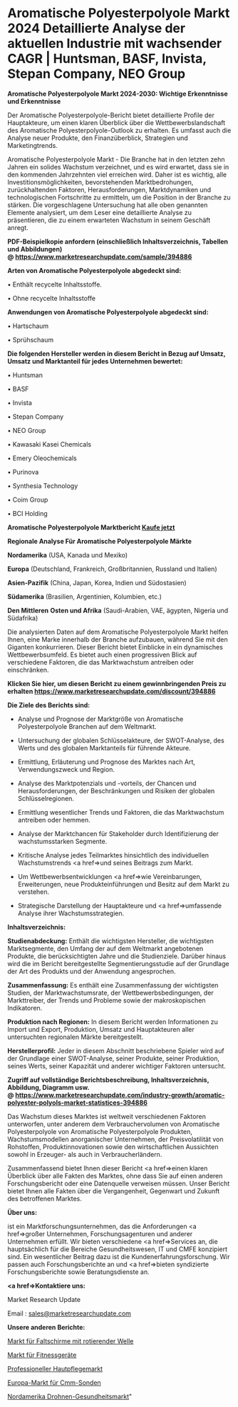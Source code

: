 # Aromatische Polyesterpolyole Markt 2024 Detaillierte Analyse der aktuellen Industrie mit wachsender CAGR | Huntsman, BASF, Invista, Stepan Company, NEO Group

<strong>Aromatische Polyesterpolyole Markt 2024-2030: Wichtige Erkenntnisse und Erkenntnisse</strong>

Der Aromatische Polyesterpolyole-Bericht bietet detaillierte Profile der Hauptakteure, um einen klaren Überblick über die Wettbewerbslandschaft des Aromatische Polyesterpolyole-Outlook zu erhalten. Es umfasst auch die Analyse neuer Produkte, den Finanzüberblick, Strategien und Marketingtrends.

Aromatische Polyesterpolyole Markt - Die Branche hat in den letzten zehn Jahren ein solides Wachstum verzeichnet, und es wird erwartet, dass sie in den kommenden Jahrzehnten viel erreichen wird. Daher ist es wichtig, alle Investitionsmöglichkeiten, bevorstehenden Marktbedrohungen, zurückhaltenden Faktoren, Herausforderungen, Marktdynamiken und technologischen Fortschritte zu ermitteln, um die Position in der Branche zu stärken. Die vorgeschlagene Untersuchung hat alle oben genannten Elemente analysiert, um dem Leser eine detaillierte Analyse zu präsentieren, die zu einem erwarteten Wachstum in seinem Geschäft anregt.

<strong><b>PDF-Beispielkopie anfordern (einschließlich Inhaltsverzeichnis, Tabellen und Abbildungen) @ </b></strong><strong><a href=https://www.marketresearchupdate.com/sample/394886><strong>https://www.marketresearchupdate.com/sample/394886</u></a></strong></strong>

<strong>Arten von Aromatische Polyesterpolyole abgedeckt sind:</strong>

• Enthält recycelte Inhaltsstoffe.

• Ohne recycelte Inhaltsstoffe

<strong>Anwendungen von Aromatische Polyesterpolyole abgedeckt sind:</strong>

• Hartschaum

• Sprühschaum

<strong>Die folgenden Hersteller werden in diesem Bericht in Bezug auf Umsatz, Umsatz und Marktanteil für jedes Unternehmen bewertet:</strong>

• Huntsman

• BASF

• Invista

• Stepan Company

• NEO Group

• Kawasaki Kasei Chemicals

• Emery Oleochemicals

• Purinova

• Synthesia Technology

• Coim Group

• BCI Holding

<strong>Aromatische Polyesterpolyole Marktbericht <a href=https://www.marketresearchupdate.com/buynow/394886>Kaufe jetzt</a></strong>

<strong>Regionale Analyse Für Aromatische Polyesterpolyole Märkte</strong>

<strong>Nordamerika</strong> (USA, Kanada und Mexiko)

<strong>Europa</strong> (Deutschland, Frankreich, Großbritannien, Russland und Italien)

<strong>Asien-Pazifik</strong> (China, Japan, Korea, Indien und Südostasien)

<strong>Südamerika</strong> (Brasilien, Argentinien, Kolumbien, etc.)

<strong>Den Mittleren</strong> <strong>Osten und Afrika</strong> (Saudi-Arabien, VAE, ägypten, Nigeria und Südafrika)

Die analysierten Daten auf dem Aromatische Polyesterpolyole Markt helfen Ihnen, eine Marke innerhalb der Branche aufzubauen, während Sie mit den Giganten konkurrieren. Dieser Bericht bietet Einblicke in ein dynamisches Wettbewerbsumfeld. Es bietet auch einen progressiven Blick auf verschiedene Faktoren, die das Marktwachstum antreiben oder einschränken.

<strong>Klicken Sie hier, um diesen Bericht zu einem gewinnbringenden Preis zu erhalten
</strong><strong><a href=https://www.marketresearchupdate.com/discount/394886>https://www.marketresearchupdate.com/discount/394886</b></u></strong></a>

<strong>Die Ziele des Berichts sind:</strong>

- Analyse und Prognose der Marktgröße von Aromatische Polyesterpolyole Branchen auf dem Weltmarkt.

- Untersuchung der globalen Schlüsselakteure, der SWOT-Analyse, des Werts und des globalen Marktanteils für führende Akteure.

- Ermittlung, Erläuterung und Prognose des Marktes nach Art, Verwendungszweck und Region.

- Analyse des Marktpotenzials und -vorteils, der Chancen und Herausforderungen, der Beschränkungen und Risiken der globalen Schlüsselregionen.

- Ermittlung wesentlicher Trends und Faktoren, die das Marktwachstum antreiben oder hemmen.

- Analyse der Marktchancen für Stakeholder durch Identifizierung der wachstumsstarken Segmente.

- Kritische Analyse jedes Teilmarktes hinsichtlich des individuellen Wachstumstrends <a href=>und</a> seines Beitrags zum Markt.

- Um Wettbewerbsentwicklungen <a href=>wie</a> Vereinbarungen, Erweiterungen, neue Produkteinführungen und Besitz auf dem Markt zu verstehen.

- Strategische Darstellung der Hauptakteure und <a href=>umfas</a>sende Analyse ihrer Wachstumsstrategien.

<strong>Inhaltsverzeichnis:</strong>

<strong>Studienabdeckung:</strong> Enthält die wichtigsten Hersteller, die wichtigsten Marktsegmente, den Umfang der auf dem Weltmarkt angebotenen Produkte, die berücksichtigten Jahre und die Studienziele. Darüber hinaus wird die im Bericht bereitgestellte Segmentierungsstudie auf der Grundlage der Art des Produkts und der Anwendung angesprochen.

<strong>Zusammenfassung:</strong> Es enthält eine Zusammenfassung der wichtigsten Studien, der Marktwachstumsrate, der Wettbewerbsbedingungen, der Markttreiber, der Trends und Probleme sowie der makroskopischen Indikatoren.

<strong>Produktion nach Regionen:</strong> In diesem Bericht werden Informationen zu Import und Export, Produktion, Umsatz und Hauptakteuren aller untersuchten regionalen Märkte bereitgestellt.

<strong>Herstellerprofil:</strong> Jeder in diesem Abschnitt beschriebene Spieler wird auf der Grundlage einer SWOT-Analyse, seiner Produkte, seiner Produktion, seines Werts, seiner Kapazität und anderer wichtiger Faktoren untersucht.

<strong><b>Zugriff auf vollständige Berichtsbeschreibung, Inhaltsverzeichnis, Abbildung, Diagramm usw. @ </b></strong><strong><a href=https://www.marketresearchupdate.com/industry-growth/aromatic-polyester-polyols-market-statistices-394886>https://www.marketresearchupdate.com/industry-growth/aromatic-polyester-polyols-market-statistices-394886</a></strong>

Das Wachstum dieses Marktes ist weltweit verschiedenen Faktoren unterworfen, unter anderem dem Verbrauchervolumen von Aromatische Polyesterpolyole von Aromatische Polyesterpolyole Produkten, Wachstumsmodellen anorganischer Unternehmen, der Preisvolatilität von Rohstoffen, Produktinnovationen sowie den wirtschaftlichen Aussichten sowohl in Erzeuger- als auch in Verbraucherländern.

Zusammenfassend bietet Ihnen dieser Bericht <a href=>einen</a> klaren Überblick über alle Fakten des Marktes, ohne dass Sie auf einen anderen Forschungsbericht oder eine Datenquelle verweisen müssen. Unser Bericht bietet Ihnen alle Fakten über die Vergangenheit, Gegenwart und Zukunft des betroffenen Marktes.

<strong>Über uns:</strong>

 ist ein Marktforschungsunternehmen, das die Anforderungen <a href=>großer</a> Unternehmen, Forschungsagenturen und anderer Unternehmen erfüllt. Wir bieten verschiedene <a href=>Services</a> an, die hauptsächlich für die Bereiche Gesundheitswesen, IT und CMFE konzipiert sind. Ein wesentlicher Beitrag dazu ist die Kundenerfahrungsforschung. Wir passen auch Forschungsberichte an und <a href=>bieten</a> syndizierte Forschungsberichte sowie Beratungsdienste an.

<strong><a href=>Kontaktiere uns:</a></strong>

Market Research Update

Email : sales@marketresearchupdate.com

<strong>Unsere anderen Berichte:</strong>

<a href=https://www.linkedin.com/pulse/folding-screen-rotating-shaft-market-size-growth>Markt für Faltschirme mit rotierender Welle</a>

<a href=https://www.linkedin.com/pulse/fitness-equipment-market-size-emerging-trends>Markt für Fitnessgeräte</a>

<a href=https://www.linkedin.com/pulse/professional-skin-care-market-outlooks-2023>Professioneller Hautpflegemarkt</a>

<a href=https://www.linkedin.com/pulse/europe-cmm-probes-market-2030-future>Europa-Markt für Cmm-Sonden</a>

<a href=https://www.linkedin.com/pulse/north-america-drone-health-caremarket-see-massive>Nordamerika Drohnen-Gesundheitsmarkt</a>"
